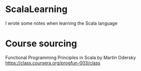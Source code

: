 ScalaLearning
=============

I wrote some notes when learning the Scala language


Course sourcing
===============

Functional Programming Principles in Scala 
by Martin Odersky
https://class.coursera.org/progfun-003/class

